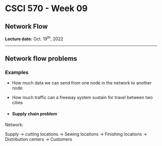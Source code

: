 # CSCI 570 - Week 09

## Network Flow

**Lecture date:** Oct. 19<sup>th</sup>, 2022

---

## Network flow problems

### Examples

- How much data we can send from one node in the network to another node
- How much traffic can a freeway system sustain for travel between two cities

- #### Supply chain problem

Network:

Supply -> cutting locations -> Sewing locations -> Finishing locations -> Distribution centers -> Customers

